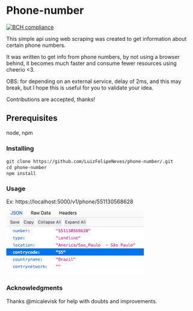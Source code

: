 # Phone-number
[![BCH compliance](https://bettercodehub.com/edge/badge/LuizFelipeNeves/phone-number?branch=master)](https://bettercodehub.com/)

This simple api using web scraping was created to get information about certain phone numbers.

It was written to get info from phone numbers, by not using a browser behind, it becomes much faster and consume fewer resources using cheerio <3.

OBS: for depending on an external service, delay of 2ms, and this may break, but I hope this is useful for you to validate your idea.
 
Contributions are accepted, thanks!

## Prerequisites
node, npm

### Installing
```
git clone https://github.com/LuizFelipeNeves/phone-number/.git
cd phone-number
npm install

```

### Usage
Ex: https://localhost:5000/v1/phone/551130568628
  
![Export](./img/1.png)


### Acknowledgments
Thanks @micalevisk for help with doubts and improvements. 
